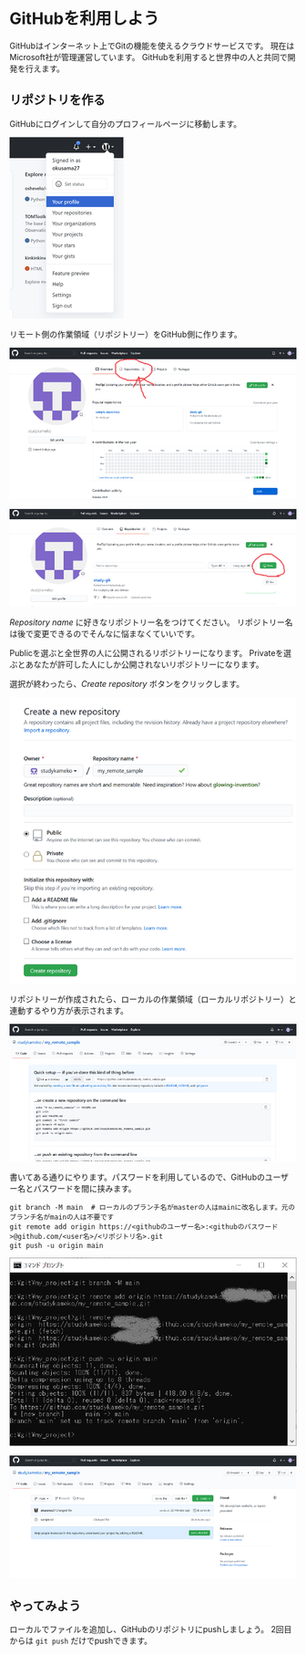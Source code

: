 # GitHubを利用しよう

GitHubはインターネット上でGitの機能を使えるクラウドサービスです。
現在はMicrosoft社が管理運営しています。
GitHubを利用すると世界中の人と共同で開発を行えます。

## リポジトリを作る
GitHubにログインして自分のプロフィールページに移動します。

![image](images/github_08.png)

リモート側の作業領域（リポジトリー）をGitHub側に作ります。

![image](images/github_02.png)

![image](images/github_03.png)

*Repository name* に好きなリポジトリー名をつけてください。
リポジトリー名は後で変更できるのでそんなに悩まなくていいです。

Publicを選ぶと全世界の人に公開されるリポジトリーになります。
Privateを選ぶとあなたが許可した人にしか公開されないリポジトリーになります。

選択が終わったら、*Create repository* ボタンをクリックします。

![image](images/github_05.png)

リポジトリーが作成されたら、ローカルの作業領域（ローカルリポジトリー）と連動するやり方が表示されます。

![image](images/github_06.png)

書いてある通りにやります。パスワードを利用しているので、GitHubのユーザー名とパスワードを間に挟みます。

```
git branch -M main  # ローカルのブランチ名がmasterの人はmainに改名します。元のブランチ名がmainの人は不要です
git remote add origin https://<githubのユーザー名>:<githubのパスワード>@github.com/<user名>/<リポジトリ名>.git
git push -u origin main
```

![image](images/github_01.png)

![image](images/github_04.png)

## やってみよう

ローカルでファイルを追加し、GitHubのリポジトリにpushしましょう。
2回目からは `git push` だけでpushできます。
